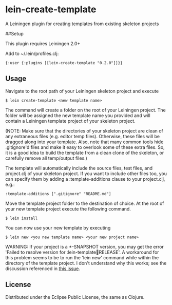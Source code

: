 # lein-create-template

A Leiningen plugin for creating templates from existing skeleton projects


##Setup

This plugin requires Leiningen 2.0+

Add to ~/.lein/profiles.clj:

    {:user {:plugins [[lein-create-template "0.2.0"]]}}

## Usage

Navigate to the root path of your Leiningen skeleton project and execute

    $ lein create-template <new template name>

The command will create a folder on the root of your Leiningen project.
The folder will be assigned the new template name you provided
and will contain a Leiningen template project of your skeleton project.

(NOTE: Make sure that the directories of your skeleton project are
clean of any extraneous files (e.g. editor temp files). Otherwise,
these files will be dragged along into your template. Also, note that
many common tools hide .gitignore'd files and make it easy to overlook
some of these extra files. So, it is a good idea to build the template
from a clean clone of the skeleton, or carefully remove all
temp/output files.)

The template will automatically include the source files, test files,
and project.clj of your skeleton project. If you want to include other
files too, you can specify them by adding a :template-additions clause
to your project.clj, e.g.:

    :template-additions [".gitignore" "README.md"]


Move the template project folder to the destination of choice.
At the root of your new template project execute the following command.

    $ lein install

You can now use your new template by executing

    $ lein new <you new template name> <your new project name>


WARNING: If your project is a *-SNAPSHOT version, you may get the
error 'Failed to resolve version for :lein-template:jar:RELEASE'.  A
workaround for this problem seems to be to run the 'lein new' command
while within the directory of the template project. I don't understand
why this works; see the discussion referenced in [this
issue](https://github.com/tcw/lein-create-template/issues/2).


## License

Distributed under the Eclipse Public License, the same as Clojure.
